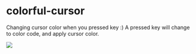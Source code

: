 # colorful-cursor

Changing cursor color when you pressed key :)
A pressed key will change to color code, and apply cursor color.

![](https://cloud.githubusercontent.com/assets/1491043/12390217/6f8da8de-be21-11e5-971a-dd8f1bd858a4.gif)
